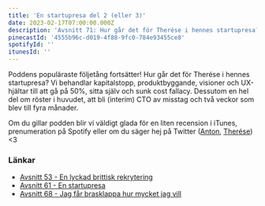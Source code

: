 ```yaml
---
title: 'En startupresa del 2 (eller 3)'
date: 2023-02-17T07:00:00.000Z
description: 'Avsnitt 71: Hur går det för Therése i hennes startupresa? Kapitalstopp, (interim) CTO av misstag, sunk cost fallacy, röster i huvudet och mycket annat.'
pinecastId: '4555b96c-d019-4f88-9fc0-784e93455ce8'
spotifyId: ''
itunesId: ''
---
```


Poddens populäraste följetång fortsätter! Hur går det för Therése i hennes startupresa? Vi behandlar kapitalstopp, produktbyggande, visioner och UX-hjältar till att gå på 50%, sitta själv och sunk cost fallacy. Dessutom en hel del om röster i huvudet, att bli (interim) CTO av misstag och två veckor som blev till fyra månader.

Om du gillar podden blir vi väldigt glada för en liten recension i iTunes, prenumeration på Spotify eller om du säger hej på Twitter ([Anton](https://twitter.com/Awnton), [Therése](https://twitter.com/tkomstadius)) &lt;3

### Länkar

- [Avsnitt 53 - En lyckad brittisk rekrytering](https://asdf.pizza/53-en-lyckad-brittisk-rekrytering/)
- [Avsnitt 61 - En startupresa](https://asdf.pizza/61-en-startupresa/)
- [Avsnitt 68 - Jag får brasklappa hur mycket jag vill](https://asdf.pizza/68-jag-far-brasklappa-hur-mycket-jag-vill/)
